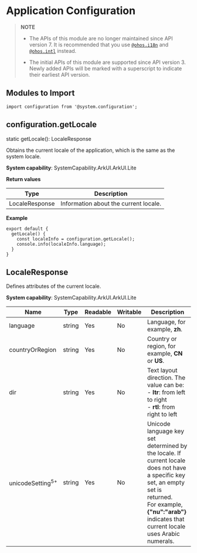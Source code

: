 # Application Configuration

> **NOTE**
> - The APIs of this module are no longer maintained since API version 7. It is recommended that you use [`@ohos.i18n`](js-apis-i18n.md) and [`@ohos.intl`](js-apis-intl.md) instead.
> 
> - The initial APIs of this module are supported since API version 3. Newly added APIs will be marked with a superscript to indicate their earliest API version.


## Modules to Import


```
import configuration from '@system.configuration';
```


## configuration.getLocale

static getLocale(): LocaleResponse

Obtains the current locale of the application, which is the same as the system locale.

**System capability**: SystemCapability.ArkUI.ArkUI.Lite

**Return values**

| Type | Description |
| -------- | -------- |
| LocaleResponse | Information about the current locale. |

**Example**

  ```
  export default {    
    getLocale() {        
      const localeInfo = configuration.getLocale();        
      console.info(localeInfo.language);    
    }
  }
```

## LocaleResponse

Defines attributes of the current locale.

**System capability**: SystemCapability.ArkUI.ArkUI.Lite

| Name  | Type  | Readable  | Writable  | Description                                      |
| ---- | ------ | ---- | ---- | ---------------------------------------- |
| language | string | Yes   | No   | Language, for example, **zh**.|
| countryOrRegion | string | Yes   | No   | Country or region, for example, **CN** or **US**.|
| dir | string | Yes   | No   | Text layout direction. The value can be:<br>- **ltr**: from left to right<br>- **rtl**: from right to left|
| unicodeSetting<sup>5+</sup> | string | Yes   | No   | Unicode language key set determined by the locale. If current locale does not have a specific key set, an empty set is returned.<br>For example, **{"nu":"arab"}** indicates that current locale uses Arabic numerals.|
